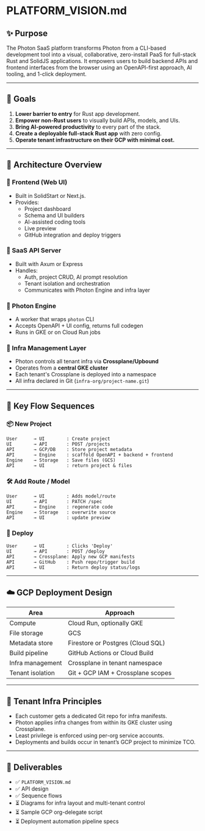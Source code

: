 # PLATFORM_VISION.md

## ✨ Purpose

The Photon SaaS platform transforms Photon from a CLI-based development tool into a visual, collaborative, zero-install PaaS for full-stack Rust and SolidJS applications. It empowers users to build backend APIs and frontend interfaces from the browser using an OpenAPI-first approach, AI tooling, and 1-click deployment.

---

## 🚀 Goals

1. **Lower barrier to entry** for Rust app development.
2. **Empower non-Rust users** to visually build APIs, models, and UIs.
3. **Bring AI-powered productivity** to every part of the stack.
4. **Create a deployable full-stack Rust app** with zero config.
5. **Operate tenant infrastructure on their GCP with minimal cost.**

---

## 🧱 Architecture Overview

### 🔹 Frontend (Web UI)
- Built in SolidStart or Next.js.
- Provides:
    - Project dashboard
    - Schema and UI builders
    - AI-assisted coding tools
    - Live preview
    - GitHub integration and deploy triggers

### 🔹 SaaS API Server
- Built with Axum or Express
- Handles:
    - Auth, project CRUD, AI prompt resolution
    - Tenant isolation and orchestration
    - Communicates with Photon Engine and infra layer

### 🔹 Photon Engine
- A worker that wraps `photon` CLI
- Accepts OpenAPI + UI config, returns full codegen
- Runs in GKE or on Cloud Run jobs

### 🔹 Infra Management Layer
- Photon controls all tenant infra via **Crossplane/Upbound**
- Operates from a **central GKE cluster**
- Each tenant's Crossplane is deployed into a namespace
- All infra declared in Git (`infra-org/project-name.git`)

---

## 🔁 Key Flow Sequences

### 📦 New Project
```plaintext
User      → UI        : Create project
UI        → API       : POST /projects
API       → GCP/DB    : Store project metadata
API       → Engine    : scaffold OpenAPI + backend + frontend
Engine    → Storage   : Save files (GCS)
API       → UI        : return project & files
```

### 🛠️ Add Route / Model
```plaintext
User      → UI        : Adds model/route
UI        → API       : PATCH /spec
API       → Engine    : regenerate code
Engine    → Storage   : overwrite source
API       → UI        : update preview
```

### 🚀 Deploy
```plaintext
User      → UI        : Clicks 'Deploy'
UI        → API       : POST /deploy
API       → Crossplane: Apply new GCP manifests
API       → GitHub    : Push repo/trigger build
API       → UI        : Return deploy status/logs
```

---

## ☁️ GCP Deployment Design

| Area               | Approach                                  |
|--------------------|-------------------------------------------|
| Compute            | Cloud Run, optionally GKE                 |
| File storage       | GCS                                       |
| Metadata store     | Firestore or Postgres (Cloud SQL)         |
| Build pipeline     | GitHub Actions or Cloud Build             |
| Infra management   | Crossplane in tenant namespace            |
| Tenant isolation   | Git + GCP IAM + Crossplane scopes         |

---

## 🔐 Tenant Infra Principles

- Each customer gets a dedicated Git repo for infra manifests.
- Photon applies infra changes from within its GKE cluster using Crossplane.
- Least privilege is enforced using per-org service accounts.
- Deployments and builds occur in tenant’s GCP project to minimize TCO.

---

## 🧱 Deliverables

- ✅ `PLATFORM_VISION.md`
- ✅ API design
- ✅ Sequence flows
- ⏳ Diagrams for infra layout and multi-tenant control
- ⏳ Sample GCP org-delegate script
- ⏳ Deployment automation pipeline specs

